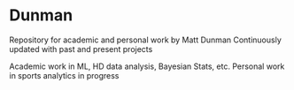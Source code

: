 # Dunman

Repository for academic and personal work by Matt Dunman
Continuously updated with past and present projects

Academic work in ML, HD data analysis, Bayesian Stats, etc.
Personal work in sports analytics in progress
